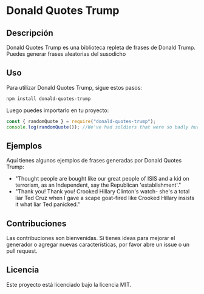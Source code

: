 # Donald Quotes Trump

## Descripción

Donald Quotes Trump es una biblioteca repleta de frases de Donald Trump. Puedes generar frases aleatorias del susodicho

## Uso

Para utilizar Donald Quotes Trump, sigue estos pasos:

```bash
npm install donald-quotes-trump
```

Luego puedes importarlo en tu proyecto:

```js
const { randomQuote } = require("donald-quotes-trump");
console.log(randomQuote()); //We've had soldiers that were so badly hurt and killed. I want their families to get something.
```

## Ejemplos

Aquí tienes algunos ejemplos de frases generadas por Donald Quotes Trump:

- "Thought people are bought like our great people of ISIS and a kid on terrorism, as an Independent, say the Republican 'establishment'."
- "Thank you! Thank you! Crooked Hillary Clinton's watch- she's a total liar Ted Cruz when I gave a scape goat-fired like Crooked Hillary insists it what liar Ted panicked."

## Contribuciones

Las contribuciones son bienvenidas. Si tienes ideas para mejorar el generador o agregar nuevas características, por favor abre un issue o un pull request.

## Licencia

Este proyecto está licenciado bajo la licencia MIT.
